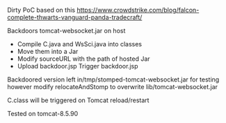 
Dirty PoC based on this https://www.crowdstrike.com/blog/falcon-complete-thwarts-vanguard-panda-tradecraft/

Backdoors tomcat-websocket.jar on host

 - Compile C.java and WsSci.java into classes  
 - Move them into a Jar  
 - Modify sourceURL with the path of hosted Jar 
 - Upload backdoor.jsp Trigger backdoor.jsp 
   
Backdoored version left in/tmp/stomped-tomcat-websocket.jar for testing however modify relocateAndStomp to overwrite lib/tomcat-websocket.jar
  
C.class will be triggered on Tomcat reload/restart

Tested on tomcat-8.5.90
